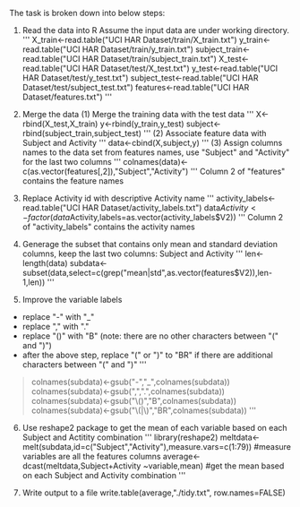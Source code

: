 The task is broken down into below steps:

1. Read the data into R
Assume the input data are under working directory.
'''
X_train<-read.table("UCI HAR Dataset/train/X_train.txt")
y_train<-read.table("UCI HAR Dataset/train/y_train.txt")
subject_train<-read.table("UCI HAR Dataset/train/subject_train.txt") 
X_test<-read.table("UCI HAR Dataset/test/X_test.txt")
y_test<-read.table("UCI HAR Dataset/test/y_test.txt")
subject_test<-read.table("UCI HAR Dataset/test/subject_test.txt")
features<-read.table("UCI HAR Dataset/features.txt")
'''

2. Merge the data
(1) Merge the training data with the test data
'''
X<-rbind(X_test,X_train) 
y<-rbind(y_train,y_test)
subject<-rbind(subject_train,subject_test)
'''
(2) Associate feature data with Subject and Activity
'''
data<-cbind(X,subject,y)
'''
(3) Assign columns names to the data set from features names, use "Subject" and "Activity" for the last two columns
'''
colnames(data)<-c(as.vector(features[,2]),"Subject","Activity")
'''
Column 2 of "features" contains the feature names

3. Replace Activity id with descriptive Activity name
'''
activity_labels<-read.table("UCI HAR Dataset/activity_labels.txt")
data$Activity<-factor(data$Activity,labels=as.vector(activity_labels$V2)) 
'''
Column 2 of "activity_labels" contains the activity names

4. Generage the subset that contains only mean and standard deviation columns, keep the last two columns: Subject and Activity
'''
len<-length(data)
subdata<-subset(data,select=c(grep("mean|std",as.vector(features$V2)),len-1,len))
'''

5. Improve the variable labels
* replace "-" with "_"
* replace "," with "."
* replace "()" with "B" (note: there are no other characters between "(" and ")")
* after the above step, replace "(" or ")" to "BR" if there are additional characters between "(" and ")" 
'''
>colnames(subdata)<-gsub("-","_",colnames(subdata))
>colnames(subdata)<-gsub(",",".",colnames(subdata))
>colnames(subdata)<-gsub("\\()","B",colnames(subdata))
>colnames(subdata)<-gsub("\\(|\\)","BR",colnames(subdata))
'''

6. Use reshape2 package to get the mean of each variable based on each Subject and Actitity combination
'''
library(reshape2)
meltdata<-melt(subdata,id=c("Subject","Activity"),measure.vars=c(1:79)) #measure variables are all the features columns
average<-dcast(meltdata,Subject+Activity ~variable,mean) #get the mean based on each Subject and Activity combination
'''

7. Write output to a file
write.table(average,"./tidy.txt", row.names=FALSE)




